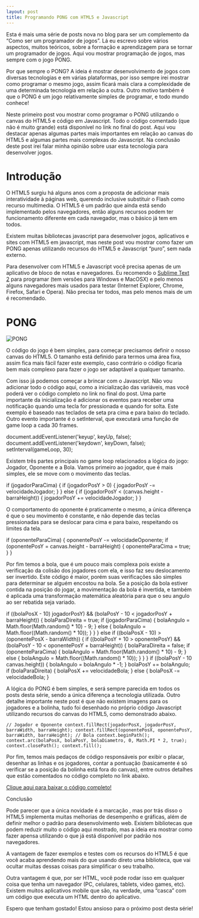 ```yaml
---
layout: post
title: Programando PONG com HTML5 e Javascript
---
```


Esta é mais uma série de posts nova no blog para ser um complemento da “Como ser um programador de jogos”. Lá eu escrevo sobre vários aspectos, muitos teóricos, sobre a formação e aprendizagem para se tornar um programador de jogos. Aqui vou mostrar programação de jogos, mas sempre com o jogo PONG.

Por que sempre o PONG? A ideia é mostrar desenvolvimento de jogos com diversas tecnologias e em várias plataformas, por isso sempre irei mostrar como programar o mesmo jogo, assim ficará mais clara a complexidade de uma determinada tecnologia em relação a outra. Outro motivo também é que o PONG é um jogo relativamente simples de programar, e todo mundo conhece!

Neste primeiro post vou mostrar como programar o PONG utilizando o canvas do HTML5 e código em Javascript. Todo o código comentado (que não é muito grande) está disponível no link no final do post. Aqui vou destacar apenas algumas partes mais importantes em relação ao canvas do HTML5 e algumas partes mais complexas do Javascript. Na conclusão deste post irei falar minha opinião sobre usar esta tecnologia para desenvolver jogos.


# Introdução

O HTML5 surgiu há alguns anos com a proposta de adicionar mais interatividade à páginas web, querendo inclusive substituir o Flash como recurso multimedia. O HTML5 é um padrão que ainda está sendo implementado pelos navegadores, então alguns recursos podem ter funcionamento diferente em cada navegador, mas o básico já tem em todos.

Existem muitas bibliotecas javascript para desenvolver jogos, aplicativos e sites com HTML5 em javascript, mas neste post vou mostrar como fazer um PONG apenas utilizando recursos do HTML5 e Javascript “puro”, sem nada externo.

Para desenvolver com HTML5 e Javascript você precisa apenas de um aplicativo de bloco de notas e navegadores. Eu recomendo o [Sublime Text 2](http://www.sublimetext.com/2 "Sublime") para programar (tem versões para Windows e MacOSX) e pelo menos alguns navegadores mais usados para testar (Internet Explorer, Chrome, Firefox, Safari e Opera). Não precisa ter todos, mas pelo menos mais de um é recomendado.


# PONG

![](http://gamedeveloper.com.br/blog/wp-content/uploads/2013/08/Screen-Shot-2013-08-21-at-10.51.33.png "PONG")

O código do jogo é bem simples, para começar precisamos definir o nosso canvas do HTML5. O tamanho está definido para termos uma área fixa, assim fica mais fácil fazer este exemplo, caso contrário o código ficaria bem mais complexo para fazer o jogo ser adaptável a qualquer tamanho.

<canvas id="canvas" width="600" height="480"></canvas>

Com isso já podemos começar a brincar com o Javascript. Não vou adicionar todo o código aqui, como a inicialização das variáveis, mas você poderá ver o código completo no link no final do post. Uma parte importante da inicialização é adicionar os eventos para receber uma notificação quando uma tecla for pressionada e quando for solta. Este exemplo é baseado nas teclados de seta pra cima e para baixo do teclado. Outro evento importante é o setInterval, que executará uma função de game loop a cada 30 frames.

document.addEventListener('keyup', keyUp, false); document.addEventListener('keydown', keyDown, false); setInterval(gameLoop, 30);

Existem três partes principais no game loop relacionados a lógica do jogo: Jogador, Oponente e a Bola. Vamos primeiro ao jogador, que é mais simples, ele se move com o movimento das teclas.

if (jogadorParaCima) { if (jogadorPosY > 0) { jogadorPosY -= velocidadeJogador; } } else { if (jogadorPosY < (canvas.height - barraHeight)) { jogadorPosY += velocidadeJogador; } }

O comportamento do oponente é praticamente o mesmo, a única diferença é que o seu movimento é constante, e não depende das teclas pressionadas para se deslocar para cima e para baixo, respeitando os limites da tela.

if (oponenteParaCima) { oponentePosY -= velocidadeOponente; if (oponentePosY = canvas.height - barraHeight) { oponenteParaCima = true; } }

Por fim temos a bola, que é um pouco mais complexa pois existe a verificação da colisão dos jogadores com ela, e isso faz seu deslocamento ser invertido. Este código é maior, porém suas verificações são simples para determinar se alguém encostou na bola. Se a posição da bola estiver contida na posição do jogar, a movimentação da bola é invertida, e também é aplicada uma transformação matemática aleatória para que o seu angulo ao ser rebatida seja variado.

if ((bolaPosX - 10) jogadorPosY) && (bolaPosY - 10 < jogadorPosY + barraHeight)) { bolaParaDireita = true; if (jogadorParaCima) { bolaAngulo = Math.floor(Math.random() * 10) - 9; } else { bolaAngulo = Math.floor((Math.random() * 10)); } } } else if ((bolaPosX - 10) > (oponentePosX - barraWidth)) { if ((bolaPosY + 10 > oponentePosY) && (bolaPosY - 10 < oponentePosY + barraHeight)) { bolaParaDireita = false; if (oponenteParaCima) { bolaAngulo = Math.floor(Math.random() * 10) - 9; } else { bolaAngulo = Math.floor((Math.random() * 10)); } } } if ((bolaPosY - 10 canvas.height)) { bolaAngulo = bolaAngulo * -1; } bolaPosY += bolaAngulo; if (bolaParaDireita) { bolaPosX += velocidadeBola; } else { bolaPosX -= velocidadeBola; }

A lógica do PONG é bem simples, e será sempre parecida em todos os posts desta série, sendo a única diferença a tecnologia utilizada. Outro detalhe importante neste post é que não existem imagens para os jogadores e a bolinha, tudo foi desenhado no próprio código Javascript utilizando recursos do canvas do HTML5, como demonstrado abaixo.

`// Jogador e Oponente
context.fillRect(jogadorPosX, jogadorPosY, barraWidth, barraHeight); context.fillRect(oponentePosX, oponentePosY, barraWidth, barraHeight);
// Bola
context.beginPath();
context.arc(bolaPosX, bolaPosY, bolaDiametro, 0, Math.PI * 2, true); context.closePath();
context.fill();`

Por fim, temos mais pedaços de código responsáveis por exibir o placar, desenhar as linhas e os jogadores, contar a pontuação (basicamente é só verificar se a posição da bolinha está fora do canvas), entre outros detalhes que estão comentados no código completo no link abaixo.

[Clique aqui para baixar o código completo!](https://github.com/GameDevBlog/game-html5-pong "PONG")

Conclusão

Pode parecer que a única novidade é a marcação <canvas>, mas por trás disso o HTML5 implementa muitas melhorias de desempenho e gráficas, além de definir melhor o padrão para desenvolvimento web. Existem bibliotecas que podem reduzir muito o código aqui mostrado, mas a ideia era mostrar como fazer apensa utilizando o que já está disponível por padrão nos navegadores.

A vantagem de fazer exemplos e testes com os recursos do HTML5 é que você acaba aprendendo mais do que usando direto uma biblioteca, que vai ocultar muitas dessas coisas para simplificar o seu trabalho.

Outra vantagem é que, por ser HTML, você pode rodar isso em qualquer coisa que tenha um navegador (PC, celulares, tablets, video games, etc). Existem muitos aplicativos mobile que são, na verdade, uma “casca” com um código que executa um HTML dentro do aplicativo.

Espero que tenham gostado! Estou ansioso para o próximo post desta série!
